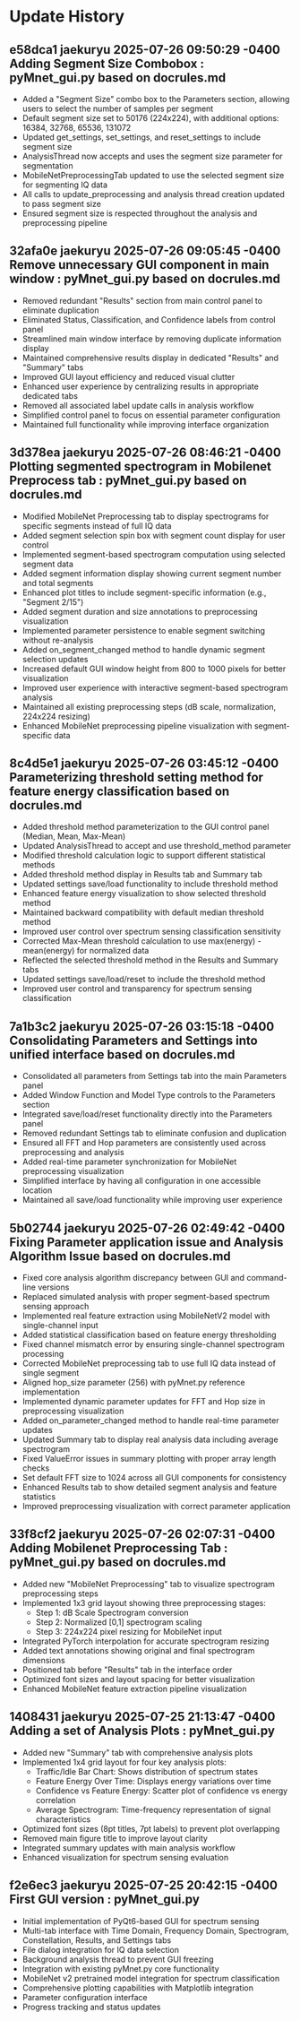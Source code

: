 # Update History

## e58dca1 jaekuryu 2025-07-26 09:50:29 -0400 Adding Segment Size Combobox : pyMnet_gui.py based on docrules.md

- Added a "Segment Size" combo box to the Parameters section, allowing users to select the number of samples per segment
- Default segment size set to 50176 (224x224), with additional options: 16384, 32768, 65536, 131072
- Updated get_settings, set_settings, and reset_settings to include segment size
- AnalysisThread now accepts and uses the segment size parameter for segmentation
- MobileNetPreprocessingTab updated to use the selected segment size for segmenting IQ data
- All calls to update_preprocessing and analysis thread creation updated to pass segment size
- Ensured segment size is respected throughout the analysis and preprocessing pipeline

## 32afa0e jaekuryu 2025-07-26 09:05:45 -0400 Remove unnecessary GUI component in main window : pyMnet_gui.py based on docrules.md

- Removed redundant "Results" section from main control panel to eliminate duplication
- Eliminated Status, Classification, and Confidence labels from control panel
- Streamlined main window interface by removing duplicate information display
- Maintained comprehensive results display in dedicated "Results" and "Summary" tabs
- Improved GUI layout efficiency and reduced visual clutter
- Enhanced user experience by centralizing results in appropriate dedicated tabs
- Removed all associated label update calls in analysis workflow
- Simplified control panel to focus on essential parameter configuration
- Maintained full functionality while improving interface organization

## 3d378ea jaekuryu 2025-07-26 08:46:21 -0400 Plotting segmented spectrogram in Mobilenet Preprocess tab : pyMnet_gui.py based on docrules.md

- Modified MobileNet Preprocessing tab to display spectrograms for specific segments instead of full IQ data
- Added segment selection spin box with segment count display for user control
- Implemented segment-based spectrogram computation using selected segment data
- Added segment information display showing current segment number and total segments
- Enhanced plot titles to include segment-specific information (e.g., "Segment 2/15")
- Added segment duration and size annotations to preprocessing visualization
- Implemented parameter persistence to enable segment switching without re-analysis
- Added on_segment_changed method to handle dynamic segment selection updates
- Increased default GUI window height from 800 to 1000 pixels for better visualization
- Improved user experience with interactive segment-based spectrogram analysis
- Maintained all existing preprocessing steps (dB scale, normalization, 224x224 resizing)
- Enhanced MobileNet preprocessing pipeline visualization with segment-specific data

## 8c4d5e1 jaekuryu 2025-07-26 03:45:12 -0400 Parameterizing threshold setting method for feature energy classification based on docrules.md

- Added threshold method parameterization to the GUI control panel (Median, Mean, Max-Mean)
- Updated AnalysisThread to accept and use threshold_method parameter
- Modified threshold calculation logic to support different statistical methods
- Added threshold method display in Results tab and Summary tab
- Updated settings save/load functionality to include threshold method
- Enhanced feature energy visualization to show selected threshold method
- Maintained backward compatibility with default median threshold method
- Improved user control over spectrum sensing classification sensitivity
- Corrected Max-Mean threshold calculation to use max(energy) - mean(energy) for normalized data
- Reflected the selected threshold method in the Results and Summary tabs
- Updated settings save/load/reset to include the threshold method
- Improved user control and transparency for spectrum sensing classification

## 7a1b3c2 jaekuryu 2025-07-26 03:15:18 -0400 Consolidating Parameters and Settings into unified interface based on docrules.md

- Consolidated all parameters from Settings tab into the main Parameters panel
- Added Window Function and Model Type controls to the Parameters section
- Integrated save/load/reset functionality directly into the Parameters panel
- Removed redundant Settings tab to eliminate confusion and duplication
- Ensured all FFT and Hop parameters are consistently used across preprocessing and analysis
- Added real-time parameter synchronization for MobileNet preprocessing visualization
- Simplified interface by having all configuration in one accessible location
- Maintained all save/load functionality while improving user experience

## 5b02744 jaekuryu 2025-07-26 02:49:42 -0400 Fixing Parameter application issue and Analysis Algorithm Issue based on docrules.md

- Fixed core analysis algorithm discrepancy between GUI and command-line versions
- Replaced simulated analysis with proper segment-based spectrum sensing approach
- Implemented real feature extraction using MobileNetV2 model with single-channel input
- Added statistical classification based on feature energy thresholding
- Fixed channel mismatch error by ensuring single-channel spectrogram processing
- Corrected MobileNet preprocessing tab to use full IQ data instead of single segment
- Aligned hop_size parameter (256) with pyMnet.py reference implementation
- Implemented dynamic parameter updates for FFT and Hop size in preprocessing visualization
- Added on_parameter_changed method to handle real-time parameter updates
- Updated Summary tab to display real analysis data including average spectrogram
- Fixed ValueError issues in summary plotting with proper array length checks
- Set default FFT size to 1024 across all GUI components for consistency
- Enhanced Results tab to show detailed segment analysis and feature statistics
- Improved preprocessing visualization with correct parameter application

## 33f8cf2 jaekuryu 2025-07-26 02:07:31 -0400 Adding Mobilenet Preprocessing Tab : pyMnet_gui.py based on docrules.md

- Added new "MobileNet Preprocessing" tab to visualize spectrogram preprocessing steps
- Implemented 1x3 grid layout showing three preprocessing stages:
  - Step 1: dB Scale Spectrogram conversion
  - Step 2: Normalized [0,1] spectrogram scaling
  - Step 3: 224x224 pixel resizing for MobileNet input
- Integrated PyTorch interpolation for accurate spectrogram resizing
- Added text annotations showing original and final spectrogram dimensions
- Positioned tab before "Results" tab in the interface order
- Optimized font sizes and layout spacing for better visualization
- Enhanced MobileNet feature extraction pipeline visualization

## 1408431 jaekuryu 2025-07-25 21:13:47 -0400 Adding a set of Analysis Plots : pyMnet_gui.py

- Added new "Summary" tab with comprehensive analysis plots
- Implemented 1x4 grid layout for four key analysis plots:
  - Traffic/Idle Bar Chart: Shows distribution of spectrum states
  - Feature Energy Over Time: Displays energy variations over time
  - Confidence vs Feature Energy: Scatter plot of confidence vs energy correlation
  - Average Spectrogram: Time-frequency representation of signal characteristics
- Optimized font sizes (8pt titles, 7pt labels) to prevent plot overlapping
- Removed main figure title to improve layout clarity
- Integrated summary updates with main analysis workflow
- Enhanced visualization for spectrum sensing evaluation

## f2e6ec3 jaekuryu 2025-07-25 20:42:15 -0400 First GUI version : pyMnet_gui.py

- Initial implementation of PyQt6-based GUI for spectrum sensing
- Multi-tab interface with Time Domain, Frequency Domain, Spectrogram, Constellation, Results, and Settings tabs
- File dialog integration for IQ data selection
- Background analysis thread to prevent GUI freezing
- Integration with existing pyMnet.py core functionality
- MobileNet v2 pretrained model integration for spectrum classification
- Comprehensive plotting capabilities with Matplotlib integration
- Parameter configuration interface
- Progress tracking and status updates 